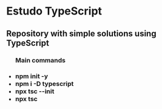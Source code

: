 <h1>Estudo TypeScript</h1>
<h2>Repository with simple solutions using TypeScript</h2>
  <ul><h3>Main commands<h3>
    <li>npm init -y</li> 
    <li>npm i -D typescript</li>
    <li>npx tsc --init</li>
    <li>npx tsc</li>
  </ul>
